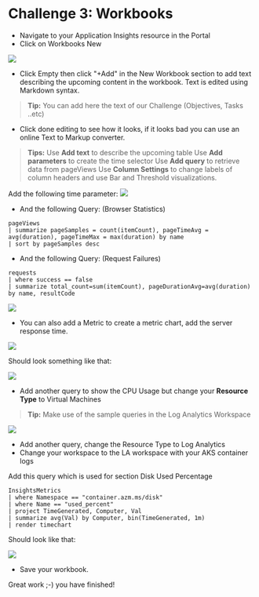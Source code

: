 
# Challenge 3: Workbooks

- Navigate to your Application Insights resource in the Portal
- Click on Workbooks New

![](../images/image145.png)

- Click Empty then click "+Add" in the New Workbook section to add text describing the upcoming content in the workbook. Text is edited using Markdown syntax.

>**Tip:** You can add here the text of our Challenge (Objectives, Tasks ..etc)
  
- Click done editing to see how it looks, if it looks bad you can use an online Text to Markup converter.
  
>**Tips:**
Use **Add text** to describe the upcoming table
Use **Add parameters** to create the time selector
Use **Add query** to retrieve data from pageViews
Use **Column Settings** to change labels of column headers and use Bar and Threshold visualizations.

Add the following time parameter:
![](https://github.com/kasimrehman/AzureMonitorHackathon/raw/master/images/image146.png)  
- And the following Query: (Browser Statistics)  
```
pageViews
| summarize pageSamples = count(itemCount), pageTimeAvg = avg(duration), pageTimeMax = max(duration) by name
| sort by pageSamples desc
```    
- And the following Query: (Request Failures)  
```
requests
| where success == false
| summarize total_count=sum(itemCount), pageDurationAvg=avg(duration) by name, resultCode
```

![](https://github.com/kasimrehman/AzureMonitorHackathon/raw/master/images/image148.png)
- You can also add a Metric to create a metric chart, add the server response time.

![](https://github.com/kasimrehman/AzureMonitorHackathon/raw/master/images/image148_2.png)
  
Should look something like that:
  
![](https://github.com/kasimrehman/AzureMonitorHackathon/raw/master/images/image148_3.png)

- Add another query to show the CPU Usage but change your **Resource Type** to Virtual Machines  

>**Tip:** Make use of the sample queries in the Log Analytics Workspace

![](https://github.com/kasimrehman/AzureMonitorHackathon/raw/master/images/image149.png)  
- Add another query, change the Resource Type to Log Analytics
- Change your workspace to the LA workspace with your AKS container logs
 
Add this query which is used for section Disk Used Percentage
```
InsightsMetrics
| where Namespace == "container.azm.ms/disk" 
| where Name == "used_percent"
| project TimeGenerated, Computer, Val 
| summarize avg(Val) by Computer, bin(TimeGenerated, 1m)
| render timechart
```
  

Should look like that:

![](https://github.com/kasimrehman/AzureMonitorHackathon/raw/master/images/image150.png)
 

- Save your workbook.

Great work ;-) you have finished!
